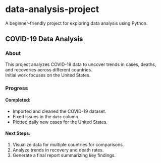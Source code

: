 # data-analysis-project
A beginner-friendly project for exploring data analysis using Python.


## COVID-19 Data Analysis

### **About**
This project analyzes COVID-19 data to uncover trends in cases, deaths, and recoveries across different countries.  
Initial work focuses on the United States.

### **Progress**
#### Completed:
- Imported and cleaned the COVID-19 dataset.
- Fixed issues in the `date` column.
- Plotted daily new cases for the United States.

#### Next Steps:
1. Visualize data for multiple countries for comparisons.
2. Analyze trends in recovery and death rates.
3. Generate a final report summarizing key findings.
